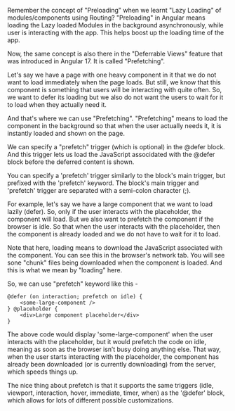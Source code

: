 Remember the concept of "Preloading" when we learnt "Lazy Loading" of modules/components using Routing? "Preloading" in Angular means loading the Lazy loaded Modules in the background asynchronously, while user is interacting with the app. This helps boost up the loading time of the app.

Now, the same concept is also there in the "Deferrable Views" feature that was introduced in Angular 17. It is called "Prefetching".

Let's say we have a page with one heavy component in it that we do not want to load immediately when the page loads. But still, we know that this component is something that users will be interacting with quite often. So, we want to defer its loading but we also do not want the users to wait for it to load when they actually need it. 

And that's where we can use "Prefetching". "Prefetching" means to load the component in the background so that when the user actually needs it, it is instantly loaded and shown on the page.

We can specify a "prefetch" trigger (which is optional) in the @defer block. And this trigger lets us load the JavaScript associdated with the @defer block before the deferred content is shown.

You can specify a 'prefetch' trigger similarly to the block's main trigger, but prefixed with the 'prefetch' keyword. The block's main trigger and 'prefetch' trigger are separated with a semi-colon character (;).

For example, let's say we have a large component that we want to load lazily (defer). So, only if the user interacts with the placeholder, the component will load. But we also want to prefetch the component if the browser is idle. So that when the user interacts with the placeholder, then the component is already loaded and we do not have to wait for it to load.

Note that here, loading means to download the JavaScript associated with the component. You can see this in the browser's network tab. You will see sone "chunk" files being downloaded when the component is loaded. And this is what we mean by "loading" here.

So, we can use "prefetch" keyword like this -

    @defer (on interaction; prefetch on idle) {
        <some-large-component />
    } @placeholder {
        <div>Large component placeholder</div>
    }

The above code would display 'some-large-component' when the user interacts with the placeholder, but it would prefetch the code on idle, meaning as soon as the browser isn’t busy doing anything else. That way, when the user starts interacting with the placeholder, the component has already been downloaded (or is currently downloading) from the server, which speeds things up.

The nice thing about prefetch is that it supports the same triggers (idle, viewport, interaction, hover, immediate, timer, when) as the '@defer' block, which allows for lots of different possible customizations.
